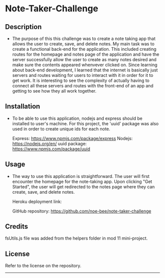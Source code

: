 # Note-Taker-Challenge

## Description

- The purpose of this this challenge was to create a note taking app that allows the user to create, save, and delete notes. My main task was to create a functional back-end for the application. This included creating routes for the homepage and notes page of the application and have the server successfully allow the user to create as many notes desired and make sure the contents appeared whenvever clicked on. Since learning about back-end development, I learned that the internet is basically just servers and routes waiting for users to interact with it in order for it to get work. It is interesting to see the complexity of actually having to connect all these servers and routes with the front-end of an app and getting to see how they all work together.

## Installation

- To be able to use this application, nodejs and express should be installed to user's machine. For this project, the 'uuid' package was also used in order to create unique ids for each note.

    Express: https://www.npmjs.com/package/express
    Nodejs: https://nodejs.org/en/
    uuid package: https://www.npmjs.com/package/uuid


## Usage
- The way to use this application is straightforward. The user will first encounter the homepage for the note-taking app. Upon clicking "Get Started", the user will get redirected to the notes page where they can create, save, and delete notes.

  Heroku deployment link: 

  GitHub repository: https://github.com/noe-bee/note-taker-challenge


## Credits

fsUtils.js file was added from the helpers folder in mod 11 mini-project.

## License

Refer to the license on the repository.

---